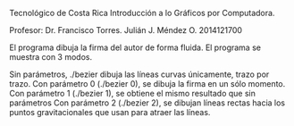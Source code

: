 Tecnológico de Costa Rica
Introducción a lo Gráficos por Computadora. 


Profesor: Dr. Francisco Torres.
Julián J. Méndez O. 2014121700


El programa dibuja la firma del autor de forma fluida. 
El programa se muestra con 3 modos. 

Sin parámetros, ./bezier dibuja las líneas curvas únicamente, trazo por trazo. 
Con parámetro 0 (./bezier 0), se dibuja la firma en un sólo momento. 
Con parámetro 1 (./bezier 1), se obtiene el mismo resultado que sin parámetros
Con parámetro 2 (./bezier 2), se dibujan líneas rectas hacia los puntos gravitacionales que usan para atraer las líneas. 
